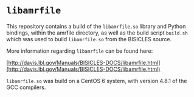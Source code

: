 # `libamrfile`

This repository contains a build of the `libamrfile.so` library and Python
bindings, within the amrfile directory, as well as the build script `build.sh`
which was used to build `libamrfile.so` from the BISICLES source.

More information regarding `libamrfile` can be found here:

[http://davis.lbl.gov/Manuals/BISICLES-DOCS/libamrfile.html](http://davis.lbl.gov/Manuals/BISICLES-DOCS/libamrfile.html)

`libamrfile.so` was build on a CentOS 6 system, with version 4.8.1 of the GCC
compilers.
